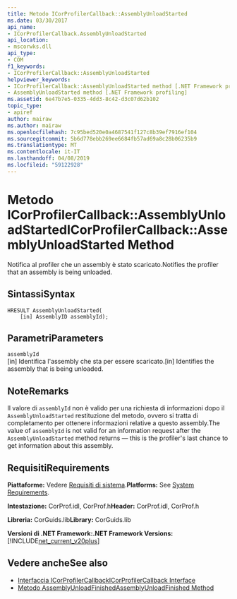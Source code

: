 ```yaml
---
title: Metodo ICorProfilerCallback::AssemblyUnloadStarted
ms.date: 03/30/2017
api_name:
- ICorProfilerCallback.AssemblyUnloadStarted
api_location:
- mscorwks.dll
api_type:
- COM
f1_keywords:
- ICorProfilerCallback::AssemblyUnloadStarted
helpviewer_keywords:
- ICorProfilerCallback::AssemblyUnloadStarted method [.NET Framework profiling]
- AssemblyUnloadStarted method [.NET Framework profiling]
ms.assetid: 6e47b7e5-0335-4dd3-8c42-d3c07d62b102
topic_type:
- apiref
author: mairaw
ms.author: mairaw
ms.openlocfilehash: 7c95bed520e0a4687541f127c8b39ef7916ef104
ms.sourcegitcommit: 5b6d778ebb269ee6684fb57ad69a8c28b06235b9
ms.translationtype: MT
ms.contentlocale: it-IT
ms.lasthandoff: 04/08/2019
ms.locfileid: "59122928"
---
```

# <a name="icorprofilercallbackassemblyunloadstarted-method"></a><span data-ttu-id="1bb46-102">Metodo ICorProfilerCallback::AssemblyUnloadStarted</span><span class="sxs-lookup"><span data-stu-id="1bb46-102">ICorProfilerCallback::AssemblyUnloadStarted Method</span></span>
<span data-ttu-id="1bb46-103">Notifica al profiler che un assembly è stato scaricato.</span><span class="sxs-lookup"><span data-stu-id="1bb46-103">Notifies the profiler that an assembly is being unloaded.</span></span>  
  
## <a name="syntax"></a><span data-ttu-id="1bb46-104">Sintassi</span><span class="sxs-lookup"><span data-stu-id="1bb46-104">Syntax</span></span>  
  
```  
HRESULT AssemblyUnloadStarted(  
    [in] AssemblyID assemblyId);  
```  
  
## <a name="parameters"></a><span data-ttu-id="1bb46-105">Parametri</span><span class="sxs-lookup"><span data-stu-id="1bb46-105">Parameters</span></span>  
 `assemblyId`  
 <span data-ttu-id="1bb46-106">[in] Identifica l'assembly che sta per essere scaricato.</span><span class="sxs-lookup"><span data-stu-id="1bb46-106">[in] Identifies the assembly that is being unloaded.</span></span>  
  
## <a name="remarks"></a><span data-ttu-id="1bb46-107">Note</span><span class="sxs-lookup"><span data-stu-id="1bb46-107">Remarks</span></span>  
 <span data-ttu-id="1bb46-108">Il valore di `assemblyId` non è valido per una richiesta di informazioni dopo il `AssemblyUnloadStarted` restituzione del metodo, ovvero si tratta di completamento per ottenere informazioni relative a questo assembly.</span><span class="sxs-lookup"><span data-stu-id="1bb46-108">The value of `assemblyId` is not valid for an information request after the `AssemblyUnloadStarted` method returns — this is the profiler's last chance to get information about this assembly.</span></span>  
  
## <a name="requirements"></a><span data-ttu-id="1bb46-109">Requisiti</span><span class="sxs-lookup"><span data-stu-id="1bb46-109">Requirements</span></span>  
 <span data-ttu-id="1bb46-110">**Piattaforme:** Vedere [Requisiti di sistema](../../../../docs/framework/get-started/system-requirements.md).</span><span class="sxs-lookup"><span data-stu-id="1bb46-110">**Platforms:** See [System Requirements](../../../../docs/framework/get-started/system-requirements.md).</span></span>  
  
 <span data-ttu-id="1bb46-111">**Intestazione:** CorProf.idl, CorProf.h</span><span class="sxs-lookup"><span data-stu-id="1bb46-111">**Header:** CorProf.idl, CorProf.h</span></span>  
  
 <span data-ttu-id="1bb46-112">**Libreria:** CorGuids.lib</span><span class="sxs-lookup"><span data-stu-id="1bb46-112">**Library:** CorGuids.lib</span></span>  
  
 **<span data-ttu-id="1bb46-113">Versioni di .NET Framework:</span><span class="sxs-lookup"><span data-stu-id="1bb46-113">.NET Framework Versions:</span></span>** [!INCLUDE[net_current_v20plus](../../../../includes/net-current-v20plus-md.md)]  
  
## <a name="see-also"></a><span data-ttu-id="1bb46-114">Vedere anche</span><span class="sxs-lookup"><span data-stu-id="1bb46-114">See also</span></span>

- [<span data-ttu-id="1bb46-115">Interfaccia ICorProfilerCallback</span><span class="sxs-lookup"><span data-stu-id="1bb46-115">ICorProfilerCallback Interface</span></span>](../../../../docs/framework/unmanaged-api/profiling/icorprofilercallback-interface.md)
- [<span data-ttu-id="1bb46-116">Metodo AssemblyUnloadFinished</span><span class="sxs-lookup"><span data-stu-id="1bb46-116">AssemblyUnloadFinished Method</span></span>](../../../../docs/framework/unmanaged-api/profiling/icorprofilercallback-assemblyunloadfinished-method.md)
